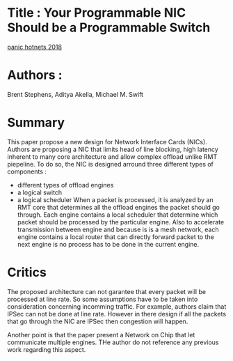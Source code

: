 # Title : Your Programmable NIC Should be a Programmable Switch
[panic hotnets 2018](https://www.cs.uic.edu/~brents/docs/panic.hotnets18.pdf)

# Authors :
Brent Stephens, Aditya Akella, Michael M. Swift

# Summary
This paper propose a new design for Network Interface Cards (NICs).
Authors are proposing a NIC that limits head of line blocking, high latency inherent to many core architecture and allow complex offload unlike RMT piepeline.
To do so, the NIC is designed arround three different types of components :
- different types of offload engines
- a logical switch
- a logical scheduler
When a packet is processed, it is analyzed by an RMT core that determines all the offload engines the packet should go through.
Each engine contains a local scheduler that determine which packet should be processed by the particular engine.
Also to accelerate transmission between engine and because is is a mesh network, each engine contains a local router that can directly forward packet to the next engine is no process has to be done in the current engine.

# Critics
The proposed architecture can not garantee that every packet will be processed at line rate.
So some assumptions have to be taken into consideration concerning incomming traffic.
For example, authors claim that IPSec can not be done at line rate.
However in there design if all the packets that go through the NIC are IPSec then congestion will happen.

Another point is that the paper present a Network on Chip that let communicate multiple engines.
THe author do not reference any previous work regarding this aspect.
